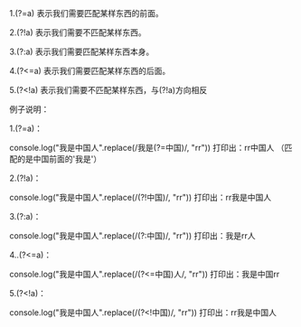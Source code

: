 
1.(?=a) 表示我们需要匹配某样东西的前面。

2.(?!a) 表示我们需要不匹配某样东西。

3.(?:a) 表示我们需要匹配某样东西本身。

4.(?<=a) 表示我们需要匹配某样东西的后面。

5.(?<!a) 表示我们需要不匹配某样东西，与(?!a)方向相反

例子说明：

1.(?=a)：

 console.log("我是中国人".replace(/我是(?=中国)/, "rr"))
打印出：rr中国人    （匹配的是中国前面的'我是'）

2.(?!a)：

console.log("我是中国人".replace(/(?!中国)/, "rr"))
打印出：rr我是中国人  

3.(?:a)：

 console.log("我是中国人".replace(/(?:中国)/, "rr"))
打印出：我是rr人

4..(?<=a)：

console.log("我是中国人".replace(/(?<=中国)人/, "rr")) 
打印出：我是中国rr

5.(?<!a)：

  console.log("我是中国人".replace(/(?<!中国)/, "rr")) 
打印出：rr我是中国人